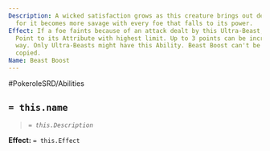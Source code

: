 ```yaml
---
Description: A wicked satisfaction grows as this creature brings out destruction,
  for it becomes more savage with every foe that falls to its power.
Effect: If a foe faints because of an attack dealt by this Ultra-Beast, Increase 1
  Point to its Attribute with highest limit. Up to 3 points can be increased this
  way. Only Ultra-Beasts might have this Ability. Beast Boost can't be swapped or
  copied.
Name: Beast Boost
---
```


#PokeroleSRD/Abilities

## `= this.name`

> *`= this.Description`*

**Effect:** `= this.Effect`
